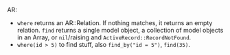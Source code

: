 AR:

- `where` returns an AR::Relation. If nothing matches, it returns an empty relation. `find` returns a single model object, a collection of model objects in an Array, or `nil`/raising and `ActiveRecord::RecordNotFound`.
- `where(id > 5)` to find stuff, also `find_by("id = 5")`, `find(35)`.
